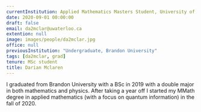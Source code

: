 ```yaml
---
currentInstitution: Applied Mathematics Masters Student, University of Waterloo
date: 2020-09-01 00:00:00
draft: false
email: da2mclar@uwaterloo.ca
extention: null
image: images/people/da2mclar.jpg
office: null
previousInstitution: "Undergraduate, Brandon University"
tags: [da2mclar, grad]
tenure: MSc student
title: Darian Mclaren
---
```

I graduated from Brandon University with a BSc in 2019 with a double major in both mathematics and physics. After taking a year off I started my MMath degree in applied mathematics (with a focus on quantum information) in the fall of 2020.
